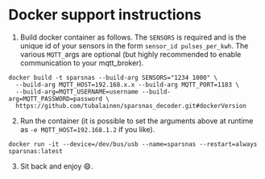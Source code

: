 # Docker support instructions


1.  Build docker container as follows. The `SENSORS` is required and is the unique
    id of your sensors in the form `sensor_id pulses_per_kwh`. The various `MQTT_`args are
    optional (but highly recommended to enable communication to your mqtt_broker).

```
docker build -t sparsnas --build-arg SENSORS="1234 1000" \
  --build-arg MQTT_HOST=192.168.x.x --build-arg MQTT_PORT=1183 \
  --build-arg=MQTT_USERNAME=username --build-arg=MQTT_PASSWORD=password \
  https://github.com/tubalainen/sparsnas_decoder.git#dockerVersion
```

2. Run the container (it is possible to set the arguments above at runtime as
   `-e MQTT_HOST=192.168.1.2` if you like).

```
docker run -it --device=/dev/bus/usb --name=sparsnas --restart=always sparsnas:latest
```

3. Sit back and enjoy :smile:.
